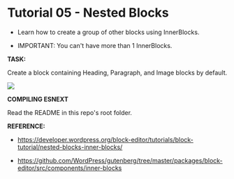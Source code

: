 # Tutorial 05 - Nested Blocks
 
- Learn how to create a group of other blocks using InnerBlocks.

- IMPORTANT: You can't have more than 1 InnerBlocks.
  
**TASK:**

Create a block containing Heading, Paragraph, and Image blocks by default.

![](https://raw.github.com/hrsetyono/cdn/master/blocks-tutorial/ch05-nested-block.jpg)
  
**COMPILING ESNEXT**

Read the README in this repo's root folder.

**REFERENCE:**

- https://developer.wordpress.org/block-editor/tutorials/block-tutorial/nested-blocks-inner-blocks/

- https://github.com/WordPress/gutenberg/tree/master/packages/block-editor/src/components/inner-blocks